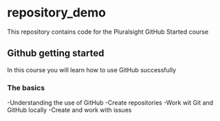 # repository_demo
This repository contains code for the Pluralsight GitHub Started course

## Github getting started
In this course you will learn how to use GitHub successfully

### The basics
-Understanding the use of GitHub
-Create repositories
-Work wit Git and GitHub locally
-Create and work with issues
